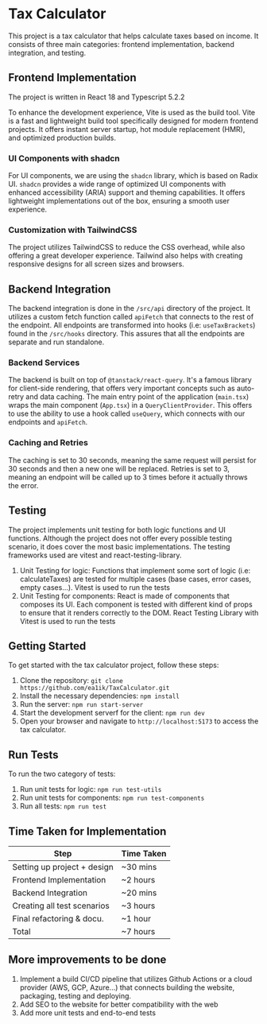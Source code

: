# Tax Calculator

This project is a tax calculator that helps calculate taxes based on income. It consists of three main categories: frontend implementation, backend integration, and testing.

## Frontend Implementation

The project is written in React 18 and Typescript 5.2.2

To enhance the development experience, Vite is used as the build tool. Vite is a fast and lightweight build tool specifically designed for modern frontend projects. It offers instant server startup, hot module replacement (HMR), and optimized production builds.

### UI Components with shadcn

For UI components, we are using the `shadcn` library, which is based on Radix UI. `shadcn` provides a wide range of optimized UI components with enhanced accessibility (ARIA) support and theming capabilities. It offers lightweight implementations out of the box, ensuring a smooth user experience.

### Customization with TailwindCSS

The project utilizes TailwindCSS to reduce the CSS overhead, while also offering a great developer experience. Tailwind also helps with creating responsive designs for all screen sizes and browsers.

## Backend Integration

The backend integration is done in the `/src/api` directory of the project. It utilizes a custom fetch function called `apiFetch` that connects to the rest of the endpoint.
All endpoints are transformed into hooks (i.e: `useTaxBrackets`) found in the `/src/hooks` directory. This assures that all the endpoints are separate and run standalone.

### Backend Services

The backend is built on top of `@tanstack/react-query`. It's a famous library for client-side rendering, that offers very important concepts such as auto-retry and data caching. The main entry point of the application (`main.tsx`) wraps the main component (`App.tsx`) in a `QueryClientProvider`. This offers to use the ability to use a hook called `useQuery`, which connects with our endpoints and `apiFetch`.

### Caching and Retries

The caching is set to 30 seconds, meaning the same request will persist for 30 seconds and then a new one will be replaced. Retries is set to 3, meaning an endpoint will be called up to 3 times before it actually throws the error.

## Testing

The project implements unit testing for both logic functions and UI functions.
Although the project does not offer every possible testing scenario, it does cover the most basic implementations. The testing frameworks used are vitest and react-testing-library.

1. Unit Testing for logic: Functions that implement some sort of logic (i.e: calculateTaxes) are tested for multiple cases (base cases, error cases, empty cases...).
   Vitest is used to run the tests
2. Unit Testing for components: React is made of components that composes its UI. Each component is tested with different kind of props to ensure that it renders correctly to the DOM. React Testing Library with Vitest is used to run the tests

## Getting Started

To get started with the tax calculator project, follow these steps:

1. Clone the repository: `git clone https://github.com/ea1ik/TaxCalculator.git`
2. Install the necessary dependencies: `npm install`
3. Run the server: `npm run start-server`
4. Start the development serverf for the client: `npm run dev`
5. Open your browser and navigate to `http://localhost:5173` to access the tax calculator.

## Run Tests

To run the two category of tests:

1. Run unit tests for logic: `npm run test-utils`
2. Run unit tests for components: `npm run test-components`
3. Run all tests: `npm run test`

## Time Taken for Implementation

| Step                        | Time Taken |
| --------------------------- | ---------- |
| Setting up project + design | ~30 mins   |
| Frontend Implementation     | ~2 hours   |
| Backend Integration         | ~20 mins   |
| Creating all test scenarios | ~3 hours   |
| Final refactoring & docu.   | ~1 hour    |
| Total                       | ~7 hours   |

## More improvements to be done

1. Implement a build CI/CD pipeline that utilizes Github Actions or a cloud provider (AWS, GCP, Azure...) that connects building the website, packaging, testing and deploying.
2. Add SEO to the website for better compatibility with the web
3. Add more unit tests and end-to-end tests
